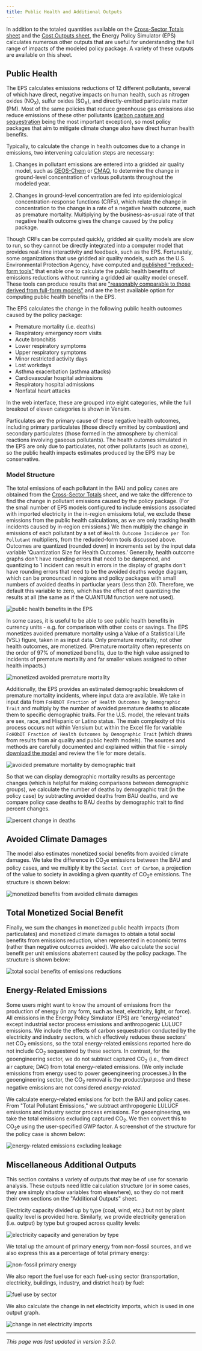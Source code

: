 ```yaml
---
title: Public Health and Additional Outputs
---
```


In addition to the totaled quantities available on the [Cross-Sector Totals sheet](cross-sector-totals) and the [Cost Outputs sheet](cost-outputs), the Energy Policy Simulator (EPS) calculates numerous other outputs that are useful for understanding the full range of impacts of the modeled policy package.  A variety of these outputs are available on this sheet.

## Public Health

The EPS calculates emissions reductions of 12 different pollutants, several of which have direct, negative impacts on human health, such as nitrogen oxides (NO<sub>X</sub>), sulfur oxides (SO<sub>X</sub>), and directly-emitted particulate matter (PM).  Most of the same policies that reduce greenhouse gas emissions also reduce emissions of these other pollutants ([carbon capture and sequestration](ccs) being the most important exception), so most policy packages that aim to mitigate climate change also have direct human health benefits.

Typically, to calculate the change in health outcomes due to a change in emissions, two intervening calculation steps are necessary:

1. Changes in pollutant emissions are entered into a gridded air quality model, such as [GEOS-Chem](http://acmg.seas.harvard.edu/geos/) or [CMAQ](https://www.epa.gov/cmaq), to determine the change in ground-level concentration of various pollutants throughout the modeled year.

2. Changes in ground-level concentration are fed into epidemiological concentration-response functions (CRFs), which relate the change in concentration to the change in a rate of a negative health outcome, such as premature mortality.  Multiplying by the business-as-usual rate of that negative health outcome gives the change caused by the policy package.

Though CRFs can be computed quickly, gridded air quality models are slow to run, so they cannot be directly integrated into a computer model that provides real-time interactivity and feedback, such as the EPS.  Fortunately, some organizations that use gridded air quality models, such as the U.S. Environmental Protection Agency, have computed and [published "reduced-form tools"](https://www.epa.gov/benmap/reduced-form-tools-calculating-pm25-benefits) that enable one to calculate the public health benefits of emissions reductions without running a gridded air quality model oneself.  These tools can produce results that are ["reasonably comparable to those derived from full-form models"](https://www.epa.gov/sites/production/files/2019-11/documents/rft_combined_report_10.31.19_final.pdf) and are the best available option for computing public health benefits in the EPS.

The EPS calculates the change in the following public health outcomes caused by the policy package:

- Premature mortality (i.e. deaths)
- Respiratory emergency room visits
- Acute bronchitis
- Lower respiratory symptoms
- Upper respiratory symptoms
- Minor restricted activity days
- Lost workdays
- Asthma exacerbation (asthma attacks)
- Cardiovascular hospital admissions
- Respiratory hospital admissions
- Nonfatal heart attacks

In the web interface, these are grouped into eight categories, while the full breakout of eleven categories is shown in Vensim.

Particulates are the primary cause of these negative health outcomes, including primary particulates (those directly emitted by combustion) and secondary particulates (those formed in the atmosphere by chemical reactions involving gaseous pollutants).  The health outomes simulated in the EPS are only due to particulates, not other pollutants (such as ozone), so the public health impacts estimates produced by the EPS may be conservative.

### Model Structure

The total emissions of each pollutant in the BAU and policy cases are obtained from the [Cross-Sector Totals](cross-sector-totals) sheet, and we take the difference to find the change in pollutant emissions caused by the policy package.  (For the small number of EPS models configured to include emissions associated with imported electricity in the in-region emissions total, we exclude these emissions from the public health calculations, as we are only tracking health incidents caused by in-region emissions.)   We then multiply the change in emissions of each pollutant by a set of `Health Outcome Incidence per Ton Pollutant` multipliers, from the reduded-form tools discussed above.  Outcomes are quantized (rounded down) in increments set by the input data variable 'Quantization Size for Health Outcomes.'  Generally, health outcome graphs don't have rounding errors that need to be dampened, and quantizing to 1 incident can result in errors in the display of graphs don't have rounding errors that need to be the avoided deaths wedge diagram, which can be pronounced in regions and policy packages with small numbers of avoided deaths in partiuclar years (less than 20). Therefore, we default this variable to zero, which has the effect of not quantizing the results at all (the same as if the QUANTUM function were not used).

![public health benefits in the EPS](/img/additional-outputs-PublicHealthBenefits.png)

In some cases, it is useful to be able to see public health benefits in currency units - e.g. for comparison with other costs or savings.  The EPS monetizes avoided premature mortality using a Value of a Statistical Life (VSL) figure, taken in as input data.  Only premature mortality, not other health outcomes, are monetized.  (Premature mortality often represents on the order of 97% of monetized benefits, due to the high value assigned to incidents of premature mortality and far smaller values assigned to other health impacts.)

![monetized avoided premature mortality](/img/additional-outputs-MonetizedBenefits.png)

Additionally, the EPS provides an estimated demographic breakdown of premature mortality incidents, where input data are available.  We take in input data from `FoHObDT Fraction of Health Outcomes by Demographic Trait` and multiply by the number of avoided premature deaths to allocate them to specific demographic traits.  For the U.S. model, the relevant traits are sex, race, and Hispanic or Latino status.  The main complexity of this process occurs not within Vensium but within the Excel file for variable `FoHObDT Fraction of Health Outcomes by Demographic Trait` (which draws from results from air quality and public health models).  The sources and methods are carefully documented and explained within that file - simply [download the model](download) and review the file for more details.

![avoided premature mortality by demographic trait](/img/additional-outputs-AvoidedDeathsDemographics.png)

So that we can display demographic mortality results as percentage changes (which is helpful for making comparisons between demographic groups), we calculate the number of deaths by demographic trait (in the policy case) by subtracting avoided deaths from BAU deaths, and we compare policy case deaths to BAU deaths by demographic trait to find percent changes.

![percent change in deaths](/img/additional-outputs-PercCngDeaths.png)

## Avoided Climate Damages

The model also estimates monetized social benefits from avoided climate damages.  We take the difference in CO<sub>2</sub>e emissions between the BAU and policy cases, and we multiply it by the `Social Cost of Carbon`, a projection of the value to society in avoiding a given quantity of CO<sub>2</sub>e emissions.  The structure is shown below:

![monetized benefits from avoided climate damages](/img/additional-outputs-CarbonBenefits.png)

## Total Monetized Social Benefit

Finally, we sum the changes in monetized public health impacts (from particulates) and monetized climate damages to obtain a total social benefits from emissions reduction, when represented in economic terms (rather than negative outcomes avoided).  We also calculate the social benefit per unit emissions abatement caused by the policy package.  The structure is shown below:

![total social benefits of emissions reductions](/img/additional-outputs-TotSocialBenefits.png)

## Energy-Related Emissions

Some users might want to know the amount of emissions from the production of energy (in any form, such as heat, electricity, light, or force).  All emissions in the Energy Policy Simulator (EPS) are "energy-related" except industrial sector process emissions and anthropogenic LULUCF emissions.  We include the effects of carbon sequestration conducted by the electricity and industry sectors, which effectively reduces these sectors' net CO<sub>2</sub> emissions, so the total energy-related emissions reported here do not include CO<sub>2</sub> sequestered by these sectors.  In contrast, for the geoengineering sector, we do not subtract captured CO<sub>2</sub> (i.e., from direct air capture; DAC) from total energy-related emissions.  (We only include emissions from energy used to power geoengineering processes.)  In the geoengineering sector, the CO<sub>2</sub> removal is the product/purpose and these negative emissions are not considered *energy-related*.

We calculate energy-related emissions for both the BAU and policy cases.  From "Total Pollutant Emissions," we subtract anthropogenic LULUCF emissions and Industry sector process emissions.  For geoengineering, we take the total emissions excluding captured CO<sub>2</sub>.  We then convert this to CO<sub>2</sub>e using the user-specified GWP factor.  A screenshot of the structure for the policy case is shown below:

![energy-related emissions excluding leakage](/img/additional-outputs-EnergyRelatedEmis.png)

## Miscellaneous Additional Outputs

This section contains a variety of outputs that may be of use for scenario analysis.  These outputs need little calculation structure (or in some cases, they are simply shadow variables from elsewhere), so they do not merit their own sections on the "Additional Outputs" sheet.

Electricity capacity divided up by type (coal, wind, etc.) but not by plant quality level is provided here.  Similarly, we provide electricity generation (i.e. output) by type but grouped across quality levels:

![electricity capacity and generation by type](/img/additional-outputs-ElecByType.png)

We total up the amount of primary energy from non-fossil sources, and we also express this as a percentage of total primary energy:

![non-fossil primary energy](/img/additional-outputs-PrimaryEnergy.png)

We also report the fuel use for each fuel-using sector (transportation, electricity, buildings, industry, and district heat) by fuel:

![fuel use by sector](/img/additional-outputs-SectoralFuelUse.png)

We also calculate the change in net electricity imports, which is used in one output graph.

![change in net electricity imports](/img/additional-outputs-CngNetElecImports.png)

---
*This page was last updated in version 3.5.0.*
